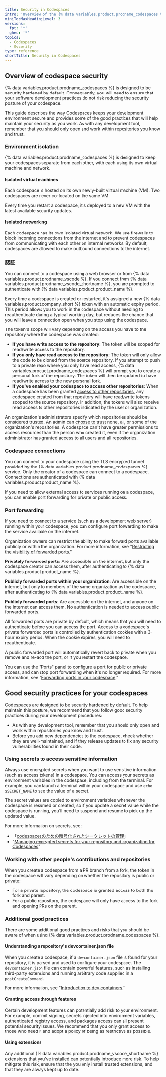 ```yaml
---
title: Security in Codespaces
intro: 'Overview of the {% data variables.product.prodname_codespaces %} security architecture, with guidelines to help you maintain security and minimize the risk of attack.'
miniTocMaxHeadingLevel: 3
versions:
  fpt: '*'
  ghec: '*'
topics:
  - Codespaces
  - Security
type: reference
shortTitle: Security in Codespaces
---
```


## Overview of codespace security

{% data variables.product.prodname_codespaces %} is designed to be security hardened by default. Consequently, you will need to ensure that your software development practices do not risk reducing the security posture of your codespace.

This guide describes the way Codespaces keeps your development environment secure and provides some of the good practices that will help maintain your security as you work. As with any development tool, remember that you should only open and work within repositories you know and trust.

### Environment isolation

{% data variables.product.prodname_codespaces %} is designed to keep your codespaces separate from each other, with each using its own virtual machine and network.

#### Isolated virtual machines

Each codespace is hosted on its own newly-built virtual machine (VM). Two codespaces are never co-located on the same VM.

Every time you restart a codespace, it's deployed to a new VM with the latest available security updates.

#### Isolated networking

Each codespace has its own isolated virtual network. We use firewalls to block incoming connections from the internet and to prevent codespaces from communicating with each other on internal networks. By default, codespaces are allowed to make outbound connections to the internet.

### 認証

You can connect to a codespace using a web browser or from {% data variables.product.prodname_vscode %}. If you connect from {% data variables.product.prodname_vscode_shortname %}, you are prompted to authenticate with {% data variables.product.product_name %}.

Every time a codespace is created or restarted, it's assigned a new {% data variables.product.company_short %} token with an automatic expiry period. This period allows you to work in the codespace without needing to reauthenticate during a typical working day, but reduces the chance that you will leave a connection open when you stop using the codespace.

The token's scope will vary depending on the access you have to the repository where the codespace was created:

- **If you have write access to the repository**: The token will be scoped for read/write access to the repository.
- **If you only have read access to the repository**: The token will only allow the code to be cloned from the source repository. If you attempt to push to a private repo where you only have read access, {% data variables.product.prodname_codespaces %} will prompt you to create a personal fork of the repository. The token will then be updated to have read/write access to the new personal fork.
- **If you've enabled your codespace to access other repositories**: When a codespace has been granted [access to other repositories](/codespaces/managing-codespaces-for-your-organization/managing-access-and-security-for-your-organizations-codespaces), any codespace created from that repository will have read/write tokens scoped to the source repository. In addition, the tokens will also receive read access to other repositories indicated by the user or organization.

An organization's administrators specify which repositories should be considered trusted. An admin can [choose to trust](/codespaces/managing-codespaces-for-your-organization/managing-access-and-security-for-your-organizations-codespaces) none, all, or some of the organization's repositories. A codespace can't have greater permissions to access resources than the person who created it, even if the organization administrator has granted access to all users and all repositories.

### Codespace connections

You can connect to your codespace using the TLS encrypted tunnel provided by the {% data variables.product.prodname_codespaces %} service. Only the creator of a codespace can connect to a codespace. Connections are authenticated with {% data variables.product.product_name %}.

If you need to allow external access to services running on a codespace, you can enable port forwarding for private or public access.

### Port forwarding

If you need to connect to a service (such as a development web server) running within your codespace, you can configure port forwarding to make the service available on the internet.

Organization owners can restrict the ability to make forward ports available publicly or within the organization. For more information, see "[Restricting the visibility of forwarded ports](/codespaces/managing-codespaces-for-your-organization/restricting-the-visibility-of-forwarded-ports)."

**Privately forwarded ports**: Are accessible on the internet, but only the codespace creator can access them, after authenticating to {% data variables.product.product_name %}.

**Publicly forwarded ports within your organization**: Are accessible on the internet, but only to members of the same organization as the codespace, after authenticating to {% data variables.product.product_name %}.

**Publicly forwarded ports**: Are accessible on the internet, and anyone on the internet can access them. No authentication is needed to access public forwarded ports.

All forwarded ports are private by default, which means that you will need to authenticate before you can access the port. Access to a codespace's private forwarded ports is controlled by authentication cookies with a 3-hour expiry period. When the cookie expires, you will need to reauthenticate.

A public forwarded port will automatically revert back to private when you remove and re-add the port, or if you restart the codespace.

You can use the "Ports" panel to configure a port for public or private access, and can stop port forwarding when it's no longer required. For more information, see "[Forwarding ports in your codespace](/codespaces/developing-in-codespaces/forwarding-ports-in-your-codespace)."

## Good security practices for your codespaces

Codespaces are designed to be security hardened by default. To help maintain this posture, we recommend that you follow good security practices during your development procedures:

- As with any development tool, remember that you should only open and work within repositories you know and trust.
- Before you add new dependencies to the codespace, check whether they are well-maintained, and if they release updates to fix any security vulnerabilities found in their code.

### Using secrets to access sensitive information

Always use encrypted secrets when you want to use sensitive information (such as access tokens) in a codespace. You can access your secrets as environment variables in the codespace, including from the terminal. For example, you can launch a terminal within your codespace and use `echo $SECRET_NAME` to see the value of a secret.

The secret values are copied to environment variables whenever the codespace is resumed or created, so if you update a secret value while the codespace is running, you’ll need to suspend and resume to pick up the updated value.

For more information on secrets, see:
- 「[codespacesのための暗号化されたシークレットの管理](/codespaces/managing-your-codespaces/managing-encrypted-secrets-for-your-codespaces)」
- "[Managing encrypted secrets for your repository and organization for Codespaces](/codespaces/managing-codespaces-for-your-organization/managing-encrypted-secrets-for-your-repository-and-organization-for-codespaces)"

### Working with other people's contributions and repositories

When you create a codespace from a PR branch from a fork, the token in the codespace will vary depending on whether the repository is public or private:
- For a private repository, the codespace is granted access to both the fork and parent.
- For a public repository, the codespace will only have access to the fork and opening PRs on the parent.

### Additional good practices

There are some additional good practices and risks that you should be aware of when using {% data variables.product.prodname_codespaces %}.

#### Understanding a repository's devcontainer.json file

When you create a codespace, if a `devcontainer.json` file is found for your repository, it is parsed and used to configure your codespace. The `devcontainer.json` file can contain powerful features, such as installing third-party extensions and running arbitrary code supplied in a `postCreateCommand`.

For more information, see "[Introduction to dev containers](/codespaces/setting-up-your-project-for-codespaces/introduction-to-dev-containers)."

#### Granting access through features

Certain development features can potentially add risk to your environment. For example, commit signing, secrets injected into environment variables, authenticated registry access, and packages access can all present potential security issues. We recommend that you only grant access to those who need it and adopt a policy of being as restrictive as possible.

#### Using extensions

Any additional {% data variables.product.prodname_vscode_shortname %} extensions that you've installed can potentially introduce more risk. To help mitigate this risk, ensure that the you only install trusted extensions, and that they are always kept up to date.
